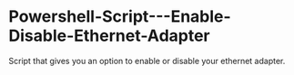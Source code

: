 # Powershell-Script---Enable-Disable-Ethernet-Adapter
Script that gives you an option to enable or disable your ethernet adapter.
